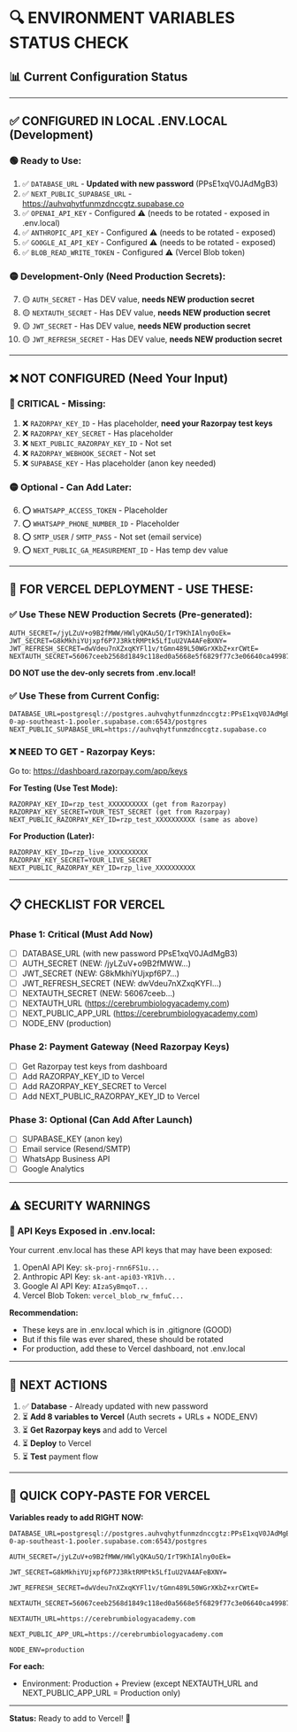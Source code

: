 # 🔍 ENVIRONMENT VARIABLES STATUS CHECK

## 📊 Current Configuration Status

---

## ✅ CONFIGURED IN LOCAL .ENV.LOCAL (Development)

### 🟢 Ready to Use:

1. ✅ `DATABASE_URL` - **Updated with new password** (PPsE1xqV0JAdMgB3)
2. ✅ `NEXT_PUBLIC_SUPABASE_URL` - https://auhvqhytfunmzdnccgtz.supabase.co
3. ✅ `OPENAI_API_KEY` - Configured ⚠️ (needs to be rotated - exposed in .env.local)
4. ✅ `ANTHROPIC_API_KEY` - Configured ⚠️ (needs to be rotated - exposed)
5. ✅ `GOOGLE_AI_API_KEY` - Configured ⚠️ (needs to be rotated - exposed)
6. ✅ `BLOB_READ_WRITE_TOKEN` - Configured ⚠️ (Vercel Blob token)

### 🟡 Development-Only (Need Production Secrets):

7. 🟡 `AUTH_SECRET` - Has DEV value, **needs NEW production secret**
8. 🟡 `NEXTAUTH_SECRET` - Has DEV value, **needs NEW production secret**
9. 🟡 `JWT_SECRET` - Has DEV value, **needs NEW production secret**
10. 🟡 `JWT_REFRESH_SECRET` - Has DEV value, **needs NEW production secret**

---

## ❌ NOT CONFIGURED (Need Your Input)

### 🔴 CRITICAL - Missing:

1. ❌ `RAZORPAY_KEY_ID` - Has placeholder, **need your Razorpay test keys**
2. ❌ `RAZORPAY_KEY_SECRET` - Has placeholder
3. ❌ `NEXT_PUBLIC_RAZORPAY_KEY_ID` - Not set
4. ❌ `RAZORPAY_WEBHOOK_SECRET` - Not set
5. ❌ `SUPABASE_KEY` - Has placeholder (anon key needed)

### 🟡 Optional - Can Add Later:

6. ⭕ `WHATSAPP_ACCESS_TOKEN` - Placeholder
7. ⭕ `WHATSAPP_PHONE_NUMBER_ID` - Placeholder
8. ⭕ `SMTP_USER` / `SMTP_PASS` - Not set (email service)
9. ⭕ `NEXT_PUBLIC_GA_MEASUREMENT_ID` - Has temp dev value

---

## 🚀 FOR VERCEL DEPLOYMENT - USE THESE:

### ✅ Use These NEW Production Secrets (Pre-generated):

```
AUTH_SECRET=/jyLZuV+o9B2fMWW/HWlyQKAu5Q/IrT9KhIAlny0oEk=
JWT_SECRET=G8kMkhiYUjxpf6P7J3RktRMPtk5LfIuU2VA4AFeBXNY=
JWT_REFRESH_SECRET=dwVdeu7nXZxqKYFl1v/tGmn489L50WGrXKbZ+xrCWtE=
NEXTAUTH_SECRET=56067ceeb2568d1849c118ed0a5668e5f6829f77c3e06640ca499878f9198cd2
```

**DO NOT use the dev-only secrets from .env.local!**

### ✅ Use These from Current Config:

```
DATABASE_URL=postgresql://postgres.auhvqhytfunmzdnccgtz:PPsE1xqV0JAdMgB3@aws-0-ap-southeast-1.pooler.supabase.com:6543/postgres
NEXT_PUBLIC_SUPABASE_URL=https://auhvqhytfunmzdnccgtz.supabase.co
```

### ❌ NEED TO GET - Razorpay Keys:

Go to: https://dashboard.razorpay.com/app/keys

**For Testing (Use Test Mode):**

```
RAZORPAY_KEY_ID=rzp_test_XXXXXXXXXX (get from Razorpay)
RAZORPAY_KEY_SECRET=YOUR_TEST_SECRET (get from Razorpay)
NEXT_PUBLIC_RAZORPAY_KEY_ID=rzp_test_XXXXXXXXXX (same as above)
```

**For Production (Later):**

```
RAZORPAY_KEY_ID=rzp_live_XXXXXXXXXX
RAZORPAY_KEY_SECRET=YOUR_LIVE_SECRET
NEXT_PUBLIC_RAZORPAY_KEY_ID=rzp_live_XXXXXXXXXX
```

---

## 📋 CHECKLIST FOR VERCEL

### Phase 1: Critical (Must Add Now)

- [ ] DATABASE_URL (with new password PPsE1xqV0JAdMgB3)
- [ ] AUTH_SECRET (NEW: /jyLZuV+o9B2fMWW...)
- [ ] JWT_SECRET (NEW: G8kMkhiYUjxpf6P7...)
- [ ] JWT_REFRESH_SECRET (NEW: dwVdeu7nXZxqKYFl...)
- [ ] NEXTAUTH_SECRET (NEW: 56067ceeb...)
- [ ] NEXTAUTH_URL (https://cerebrumbiologyacademy.com)
- [ ] NEXT_PUBLIC_APP_URL (https://cerebrumbiologyacademy.com)
- [ ] NODE_ENV (production)

### Phase 2: Payment Gateway (Need Razorpay Keys)

- [ ] Get Razorpay test keys from dashboard
- [ ] Add RAZORPAY_KEY_ID to Vercel
- [ ] Add RAZORPAY_KEY_SECRET to Vercel
- [ ] Add NEXT_PUBLIC_RAZORPAY_KEY_ID to Vercel

### Phase 3: Optional (Can Add After Launch)

- [ ] SUPABASE_KEY (anon key)
- [ ] Email service (Resend/SMTP)
- [ ] WhatsApp Business API
- [ ] Google Analytics

---

## ⚠️ SECURITY WARNINGS

### 🔴 API Keys Exposed in .env.local:

Your current .env.local has these API keys that may have been exposed:

1. OpenAI API Key: `sk-proj-rnn6FS1u...`
2. Anthropic API Key: `sk-ant-api03-YR1Vh...`
3. Google AI API Key: `AIzaSyBmqoT...`
4. Vercel Blob Token: `vercel_blob_rw_fmfuC...`

**Recommendation:**

- These keys are in .env.local which is in .gitignore (GOOD)
- But if this file was ever shared, these should be rotated
- For production, add these to Vercel dashboard, not .env.local

---

## 🎯 NEXT ACTIONS

1. ✅ **Database** - Already updated with new password
2. ⏳ **Add 8 variables to Vercel** (Auth secrets + URLs + NODE_ENV)
3. ⏳ **Get Razorpay keys** and add to Vercel
4. ⏳ **Deploy** to Vercel
5. ⏳ **Test** payment flow

---

## 📝 QUICK COPY-PASTE FOR VERCEL

**Variables ready to add RIGHT NOW:**

```
DATABASE_URL=postgresql://postgres.auhvqhytfunmzdnccgtz:PPsE1xqV0JAdMgB3@aws-0-ap-southeast-1.pooler.supabase.com:6543/postgres

AUTH_SECRET=/jyLZuV+o9B2fMWW/HWlyQKAu5Q/IrT9KhIAlny0oEk=

JWT_SECRET=G8kMkhiYUjxpf6P7J3RktRMPtk5LfIuU2VA4AFeBXNY=

JWT_REFRESH_SECRET=dwVdeu7nXZxqKYFl1v/tGmn489L50WGrXKbZ+xrCWtE=

NEXTAUTH_SECRET=56067ceeb2568d1849c118ed0a5668e5f6829f77c3e06640ca499878f9198cd2

NEXTAUTH_URL=https://cerebrumbiologyacademy.com

NEXT_PUBLIC_APP_URL=https://cerebrumbiologyacademy.com

NODE_ENV=production
```

**For each:**

- Environment: Production + Preview (except NEXTAUTH_URL and NEXT_PUBLIC_APP_URL = Production only)

---

**Status:** Ready to add to Vercel! 🚀
